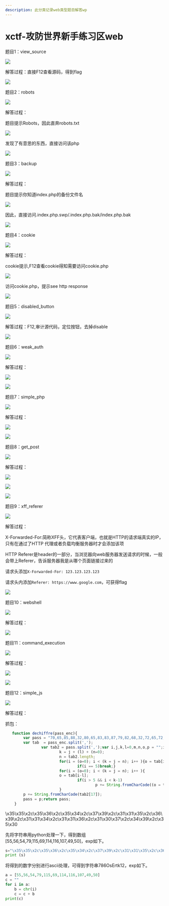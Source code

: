 ```yaml
---
description: 此分类记录web类型题目解答wp
---
```


# xctf-攻防世界新手练习区web

题目1：view\_source

![](../../.gitbook/assets/image%20%28160%29.png)

解答过程：直接F12查看源码，得到flag

![](../../.gitbook/assets/image%20%28148%29.png)

题目2：robots

![](../../.gitbook/assets/image%20%28147%29.png)

解答过程：

题目提示Robots，因此直奔robots.txt

![](../../.gitbook/assets/image%20%28138%29.png)

发现了有意思的东西，直接访问该php

![](../../.gitbook/assets/image%20%28158%29.png)

题目3：backup

![](../../.gitbook/assets/image%20%28151%29.png)

解答过程：

题目提示你知道index.php的备份文件名

![](../../.gitbook/assets/image%20%28161%29.png)

因此，直接访问.index.php.swp/.index.php.bak/index.php.bak

![](../../.gitbook/assets/image%20%28162%29.png)

题目4：cookie

![](../../.gitbook/assets/image%20%28134%29.png)

解答过程：

cookie提示,F12查看cookie得知需要访问cookie.php

![](../../.gitbook/assets/image%20%28136%29.png)

访问cookie.php，提示see http response

![](../../.gitbook/assets/image%20%28155%29.png)

题目5：disabled\_button

![](../../.gitbook/assets/image%20%28140%29.png)

解答过程：F12,审计源代码，定位按钮，去掉disable

![](../../.gitbook/assets/image%20%28143%29.png)

题目6：weak\_auth

![](../../.gitbook/assets/image%20%28132%29.png)

解答过程：

![](../../.gitbook/assets/image%20%28135%29.png)

![](../../.gitbook/assets/image%20%28144%29.png)

题目7：simple\_php

![](../../.gitbook/assets/image%20%28154%29.png)

解答过程：

![](../../.gitbook/assets/image%20%28159%29.png)

![](../../.gitbook/assets/image%20%28145%29.png)

题目8：get\_post

![](../../.gitbook/assets/image%20%28156%29.png)

解答过程：

![](../../.gitbook/assets/image%20%28149%29.png)

![](../../.gitbook/assets/image%20%28139%29.png)

![](../../.gitbook/assets/image%20%28146%29.png)

题目9：xff\_referer

![](../../.gitbook/assets/image%20%28157%29.png)

解答过程：

X-Forwarded-For:简称XFF头，它代表客户端，也就是HTTP的请求端真实的IP，只有在通过了HTTP 代理或者负载均衡服务器时才会添加该项

HTTP Referer是header的一部分，当浏览器向web服务器发送请求的时候，一般会带上Referer，告诉服务器我是从哪个页面链接过来的

 请求头添加`X-Forwarded-For: 123.123.123.123`

 请求头内添加`Referer: https://www.google.com`，可获得flag

![](../../.gitbook/assets/image%20%28152%29.png)

题目10：webshell

![](../../.gitbook/assets/image%20%28142%29.png)

解答过程：

![](../../.gitbook/assets/image%20%28141%29.png)

题目11：command\_execution

![](../../.gitbook/assets/image%20%28150%29.png)

解答过程：

![](../../.gitbook/assets/image%20%28137%29.png)

![](../../.gitbook/assets/image%20%28153%29.png)

题目12：simple\_js

![](../../.gitbook/assets/image%20%28133%29.png)

解答过程：

抓包：

```javascript
   function dechiffre(pass_enc){
        var pass = "70,65,85,88,32,80,65,83,83,87,79,82,68,32,72,65,72,65";
        var tab  = pass_enc.split(',');
                var tab2 = pass.split(',');var i,j,k,l=0,m,n,o,p = "";i = 0;j = tab.length;
                        k = j + (l) + (n=0);
                        n = tab2.length;
                        for(i = (o=0); i < (k = j = n); i++ ){o = tab[i-l];p += String.fromCharCode((o = tab2[i]));
                                if(i == 5)break;}
                        for(i = (o=0); i < (k = j = n); i++ ){
                        o = tab[i-l];
                                if(i > 5 && i < k-1)
                                        p += String.fromCharCode((o = tab2[i]));
                        }
        p += String.fromCharCode(tab2[17]);
        pass = p;return pass;
    }
```

\x35\x35\x2c\x35\x36\x2c\x35\x34\x2c\x37\x39\x2c\x31\x31\x35\x2c\x36\x39\x2c\x31\x31\x34\x2c\x31\x31\x36\x2c\x31\x30\x37\x2c\x34\x39\x2c\x35\x30

先将字符串用python处理一下，得到数组\[55,56,54,79,115,69,114,116,107,49,50\]，exp如下。

```python
s="\x35\x35\x2c\x35\x36\x2c\x35\x34\x2c\x37\x39\x2c\x31\x31\x35\x2c\x36\x39\x2c\x31\x31\x34\x2c\x31\x31\x36\x2c\x31\x30\x37\x2c\x34\x39\x2c\x35\x30" 
print (s)
```

将得到的数字分别进行ascii处理，可得到字符串786OsErtk12，exp如下。

```python
a = [55,56,54,79,115,69,114,116,107,49,50]
c = ""
for i in a:
    b = chr(i)
    c = c + b
print(c)
```





